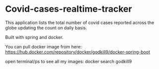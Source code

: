 # Covid-cases-realtime-tracker
This application lists the total number of covid cases reported across the globe updating the count on daily basis.

Built with spring and docker.

You can pull docker image from here: https://hub.docker.com/repository/docker/godkill9/docker-spring-boot

open terminal/ps to see all my images: docker search godkill9
